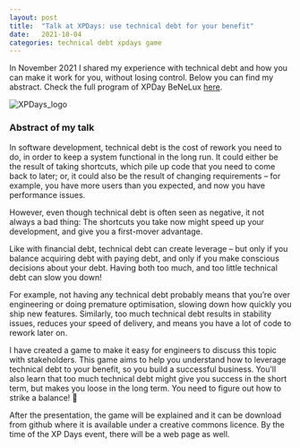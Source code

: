 ```yaml
---
layout: post
title:  "Talk at XPDays: use technical debt for your benefit"
date:   2021-10-04
categories: technical debt xpdays game
---
```


In November 2021 I shared my experience with technical debt and how you can make it work for you, without losing control. Below you can find my abstract.
Check the full program of XPDay BeNeLux [here](https://xpday.nl/programme-2021/).

![XPDays_logo](https://user-images.githubusercontent.com/5676977/143073430-f41a0edd-6acc-4e8b-8f30-c7b706feabf6.png)

<h3>Abstract of my talk</h3>

In software development, technical debt is the cost of rework you need to do, in order to keep a system functional in the long run.
It could either be the result of taking shortcuts, which pile up code that you need to come back to later; or, it could also be the result of changing requirements – for example, you have more users than you expected, and now you have performance issues.

However, even though technical debt is often seen as negative, it not always a bad thing: The shortcuts you take now might speed up your development, and give you a first-mover advantage.

Like with financial debt, technical debt can create leverage – but only if you balance acquiring debt with paying debt, and only if you make conscious decisions about your debt. Having both too much, and too little technical debt can slow you down!

For example, not having any technical debt probably means that you’re over engineering or doing premature optimisation, slowing down how quickly you ship new features. Similarly, too much technical debt results in stability issues, reduces your speed of delivery, and means you have a lot of code to rework later on.

I have created a game to make it easy for engineers to discuss this topic with stakeholders. This game aims to help you understand how to leverage technical debt to your benefit, so you build a successful business. You’ll also learn that too much technical debt might give you success in the short term, but makes you loose in the long term. You need to figure out how to strike a balance! 🙂

After the presentation, the game will be explained and it can be download from github where it is available under a creative commons licence. By the time of the XP Days event, there will be a web page as well.
